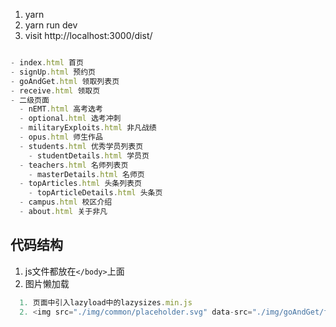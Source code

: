 1. yarn
2. yarn run dev
3. visit http://localhost:3000/dist/

``` js

- index.html 首页
- signUp.html 预约页
- goAndGet.html 领取列表页
- receive.html 领取页
- 二级页面
  - nEMT.html 高考选考
  - optional.html 选考冲刺
  - militaryExploits.html 非凡战绩
  - opus.html 师生作品
  - students.html 优秀学员列表页
    - studentDetails.html 学员页
  - teachers.html 名师列表页
    - masterDetails.html 名师页
  - topArticles.html 头条列表页
    - topArticleDetails.html 头条页
  - campus.html 校区介绍
  - about.html 关于非凡
```


## 代码结构

1. js文件都放在`</body>`上面
2. 图片懒加载
``` js
  1. 页面中引入lazyload中的lazysizes.min.js
  2. <img src="./img/common/placeholder.svg" data-src="./img/goAndGet/fz.png" alt="" class="lazyload"> src为占位图地址，data-src为原图地址，并为之设置类名为lazyload，就可以工作了，并不需要配置js
```